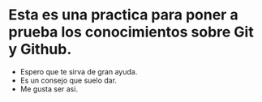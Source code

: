 # Esta es una practica para poner a prueba los conocimientos sobre Git y Github.

* Espero que te sirva de gran ayuda.
* Es un consejo que suelo dar.
* Me gusta ser asi.